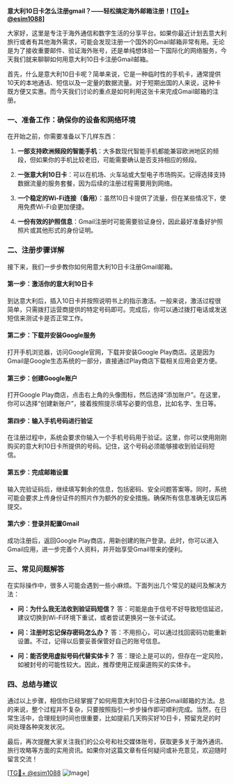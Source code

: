 **意大利10日卡怎么注册gmail？——轻松搞定海外邮箱注册！[[TG💪+ @esim1088](https://t.me/s/esim1088)]**

大家好，这里是专注于海外通信和数字生活的分享平台。如果你最近计划去意大利旅行或者有其他海外需求，可能会发现注册一个国外的Gmail邮箱非常有用。无论是为了接收重要邮件、验证海外账号，还是单纯想体验一下国际化的网络服务，今天我们就来聊聊如何用意大利10日卡注册Gmail邮箱。

首先，什么是意大利10日卡呢？简单来说，它是一种临时性的手机卡，通常提供10天的本地通话、短信以及一定量的数据流量。对于短期出国的人来说，这种卡既方便又实惠。而今天我们讨论的重点是如何利用这张卡来完成Gmail邮箱的注册。

### **一、准备工作：确保你的设备和网络环境**

在开始之前，你需要准备以下几样东西：

1. **一部支持欧洲频段的智能手机**：大多数现代智能手机都能兼容欧洲地区的频段，但如果你的手机比较老旧，可能需要确认是否支持相应的频段。
   
2. **一张意大利10日卡**：可以在机场、火车站或大型电子市场购买。记得选择支持数据流量的服务套餐，因为后续的注册过程需要用到网络。

3. **一个稳定的Wi-Fi连接（备用）**：虽然10日卡提供了流量，但在某些情况下，使用免费Wi-Fi会更加便捷。

4. **一份有效的护照信息**：Gmail注册时可能需要验证身份，因此最好准备好护照照片或其他形式的身份证明。

### **二、注册步骤详解**

接下来，我们一步步教你如何用意大利10日卡注册Gmail邮箱。

#### **第一步：激活你的意大利10日卡**

到达意大利后，插入10日卡并按照说明书上的指示激活。一般来说，激活过程很简单，只需拨打运营商提供的特定号码即可。完成后，你可以通过拨打电话或发送短信来测试卡是否正常工作。

#### **第二步：下载并安装Google服务**

打开手机浏览器，访问Google官网，下载并安装Google Play商店。这是因为Gmail是Google生态系统的一部分，直接通过Play商店下载相关应用会更方便。

#### **第三步：创建Google账户**

打开Google Play商店，点击右上角的头像图标，然后选择“添加账户”。在这里，你可以选择“创建新账户”，接着按照提示填写必要的信息，比如名字、生日等。

#### **第四步：输入手机号码进行验证**

在注册过程中，系统会要求你输入一个手机号码用于验证。这里，你可以使用刚刚购买的意大利10日卡所提供的号码。记住，这个号码必须能够接收到验证码短信。

#### **第五步：完成邮箱设置**

输入完验证码后，继续填写剩余的信息，包括密码、安全问题答案等。同时，系统可能会要求上传身份证件的照片作为额外的安全措施。确保所有信息准确无误后再提交。

#### **第六步：登录并配置Gmail**

成功注册后，返回Google Play商店，用新创建的账户登录。此时，你可以进入Gmail应用，进一步完善个人资料，并开始享受Gmail带来的便利。

### **三、常见问题解答**

在实际操作中，很多人可能会遇到一些小麻烦。下面列出几个常见的疑问及解决方法：

- **问：为什么我无法收到验证码短信？**
  答：可能是由于信号不好导致短信延迟，建议切换到Wi-Fi环境下重试，或者尝试更换另一张卡试试。

- **问：注册时忘记保存密码怎么办？**
  答：不用担心，可以通过找回密码功能重新设置。不过，记得以后要妥善保管好自己的账号信息。

- **问：能否使用虚拟号码代替实体卡？**
  答：理论上是可以的，但存在一定风险，如被封号的可能性较大。因此，推荐使用正规渠道购买的实体卡。

### **四、总结与建议**

通过以上步骤，相信你已经掌握了如何用意大利10日卡注册Gmail邮箱的方法。总的来说，整个过程并不复杂，只要按照指引一步步操作即可顺利完成。当然，在日常生活中，合理规划时间也很重要，比如提前几天购买好10日卡，预留充足的时间处理各种突发状况。

最后，再次提醒大家关注我们的公众号和社交媒体账号，获取更多关于海外通讯、旅行攻略等方面的实用资讯。如果你对这篇文章有任何疑问或补充意见，欢迎随时留言交流！

[[TG💪+ @esim1088](https://t.me/s/esim1088) ![Image](https://i.postimg.cc/4NQfJmqS/Snipaste-2025-05-13-00-14-12.png)]